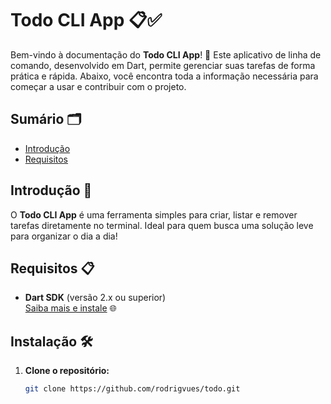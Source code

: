 # Todo CLI App 📋✅

Bem-vindo à documentação do **Todo CLI App**! 🎉 Este aplicativo de linha de comando, desenvolvido em Dart, permite gerenciar suas tarefas de forma prática e rápida. Abaixo, você encontra toda a informação necessária para começar a usar e contribuir com o projeto.

## Sumário 🗂
- [Introdução](#introdução-)
- [Requisitos](#requisitos-)

## Introdução 🚀
O **Todo CLI App** é uma ferramenta simples para criar, listar e remover tarefas diretamente no terminal. Ideal para quem busca uma solução leve para organizar o dia a dia!

## Requisitos 📋
- **Dart SDK** (versão 2.x ou superior)  
  [Saiba mais e instale](https://dart.dev/get-dart) 🌐

## Instalação 🛠️
1. **Clone o repositório:**
   ```bash
   git clone https://github.com/rodrigvues/todo.git
